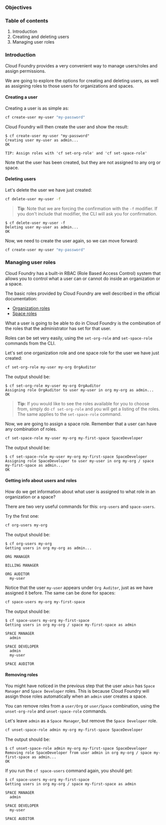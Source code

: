 ### Objectives

### Table of contents

1. Introduction
2. Creating and deleting users
3. Managing user roles

### Introduction

Cloud Foundry provides a very convenient way to manage users/roles and assign permissions.

We are going to explore the options for creating and deleting users, as well as assigning roles to those users for organizations and spaces.
#### Creating a user

Creating a user is as simple as:
```sh
cf create-user my-user "my-password"
```

Cloud Foundry will then create the user and show the result:

```
$ cf create-user my-user "my-password"
Creating user my-user as admin...
OK

TIP: Assign roles with 'cf set-org-role' and 'cf set-space-role'
```

Note that the user has been created, but they are not assigned to any org or space.
#### Deleting users

Let's delete the user we have just created:

```sh
cf delete-user my-user -f
```

> **Tip**: Note that we are forcing the confirmation with the `-f` modifier. If you don't include that modifier, the CLI will ask you for confirmation.

```
$ cf delete-user my-user -f
Deleting user my-user as admin...
OK
```

Now, we need to create the user again, so we can move forward:

```sh
cf create-user my-user "my-password"
```
### Managing user roles

Cloud Foundry has a built-in RBAC (Role Based Access Control) system that allows you to control what a user can or cannot do inside an organization or a space.

The basic roles provided by Cloud Foundry are well described in the official documentation:

* [Organization roles](https://docs.cloudfoundry.org/concepts/roles.html#org-roles)
* [Space roles](https://docs.cloudfoundry.org/concepts/roles.html#space-roles)

What a user is going to be able to do in Cloud Foundry is the combination of the roles that the administrator has set for that user.

Roles can be set very easily, using the `set-org-role` and `set-space-role` commands from the CLI.

Let's set one organization role and one space role for the user we have just created:

```sh
cf set-org-role my-user my-org OrgAuditor
```

The output should be:

```
$ cf set-org-role my-user my-org OrgAuditor
Assigning role OrgAuditor to user my-user in org my-org as admin...
OK
```

> **Tip:** If you would like to see the roles available for you to choose from, simply do `cf set-org-role` and you will get a listing of the roles. The same applies to the `set-space-role` command.

Now, we are going to assign a space role. Remember that a user can have any combination of roles.

```sh
cf set-space-role my-user my-org my-first-space SpaceDeveloper
```

The output should be:

```
$ cf set-space-role my-user my-org my-first-space SpaceDeveloper
Assigning role SpaceDeveloper to user my-user in org my-org / space my-first-space as admin...
OK
```
#### Getting info about users and roles

How do we get information about what user is assigned to what role in an organization or a space?

There are two very useful commands for this: `org-users` and `space-users`.

Try the first one:

```sh
cf org-users my-org
```

The output should be:

```
$ cf org-users my-org
Getting users in org my-org as admin...

ORG MANAGER

BILLING MANAGER

ORG AUDITOR
  my-user
```

Notice that the user `my-user` appears under `Org Auditor`, just as we have assigned it before.
The same can be done for spaces:

```sh
cf space-users my-org my-first-space
```

The output should be:

```
$ cf space-users my-org my-first-space
Getting users in org my-org / space my-first-space as admin

SPACE MANAGER
  admin

SPACE DEVELOPER
  admin
  my-user

SPACE AUDITOR
```
#### Removing roles

You might have noticed in the previous step that the user `admin` has `Space Manager` and `Space Developer` roles. This is because Cloud Foundry will assign those roles automatically when an `admin` user creates a space.

You can remove roles from a `user/Org` or `user/Space` combination, using the `unset-org-role` and `unset-space-role` commands.

Let's leave `admin` as a `Space Manager`,  but remove the `Space Developer` role.

```sh
cf unset-space-role admin my-org my-first-space SpaceDeveloper
```

The output should be:

```
$ cf unset-space-role admin my-org my-first-space SpaceDeveloper
Removing role SpaceDeveloper from user admin in org my-org / space my-first-space as admin...
OK
```

If you run the `cf space-users` command again, you should get:

```
$ cf space-users my-org my-first-space
Getting users in org my-org / space my-first-space as admin

SPACE MANAGER
  admin

SPACE DEVELOPER
  my-user

SPACE AUDITOR
```
